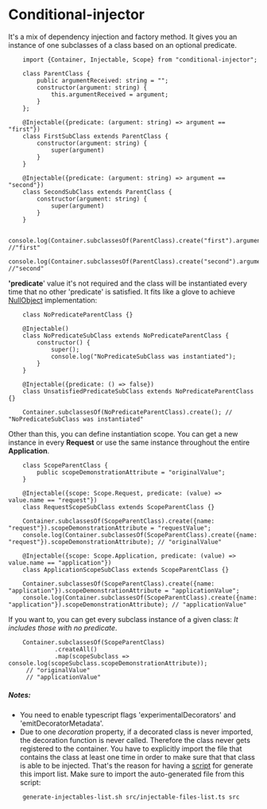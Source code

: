 # Conditional-injector
It's a mix of dependency injection and factory method.
It gives you an instance of one subclasses of a class based on an optional predicate.
```
    import {Container, Injectable, Scope} from "conditional-injector";
        
    class ParentClass {
        public argumentReceived: string = "";
        constructor(argument: string) {
            this.argumentReceived = argument;
        }
    };
    
    @Injectable({predicate: (argument: string) => argument == "first"})
    class FirstSubClass extends ParentClass {
        constructor(argument: string) {
            super(argument)
        }
    }
    
    @Injectable({predicate: (argument: string) => argument == "second"})
    class SecondSubClass extends ParentClass {
        constructor(argument: string) {
            super(argument)
        }
    }
    
    console.log(Container.subclassesOf(ParentClass).create("first").argumentReceived); //"first"
    console.log(Container.subclassesOf(ParentClass).create("second").argumentReceived); //"second" 
```
**'predicate**' value it's not required and the class will be instantiated every time that no other 'predicate' is satisfied.
It fits like a glove to achieve [NullObject](https://en.wikipedia.org/wiki/Null_object_pattern) implementation:
```
    class NoPredicateParentClass {}
    
    @Injectable()
    class NoPredicateSubClass extends NoPredicateParentClass {
        constructor() {
            super();
            console.log("NoPredicateSubClass was instantiated");
        }
    }
    
    @Injectable({predicate: () => false})
    class UnsatisfiedPredicateSubClass extends NoPredicateParentClass {}
    
    Container.subclassesOf(NoPredicateParentClass).create(); // "NoPredicateSubClass was instantiated"
```
Other than this, you can define instantiation scope.
You can get a new instance in every **Request** or use the same instance throughout the entire **Application**.  
```
    class ScopeParentClass {
        public scopeDemonstrationAttribute = "originalValue";
    }
    
    @Injectable({scope: Scope.Request, predicate: (value) => value.name == "request"})
    class RequestScopeSubClass extends ScopeParentClass {}
    
    Container.subclassesOf(ScopeParentClass).create({name: "request"}).scopeDemonstrationAttribute = "requestValue";
    console.log(Container.subclassesOf(ScopeParentClass).create({name: "request"}).scopeDemonstrationAttribute); // "originalValue"
    
    @Injectable({scope: Scope.Application, predicate: (value) => value.name == "application"})
    class ApplicationScopeSubClass extends ScopeParentClass {}
    
    Container.subclassesOf(ScopeParentClass).create({name: "application"}).scopeDemonstrationAttribute = "applicationValue";
    console.log(Container.subclassesOf(ScopeParentClass).create({name: "application"}).scopeDemonstrationAttribute); // "applicationValue"
```
If you want to, you can get every subclass instance of a given class:
*It includes those with no predicate*.
```
    Container.subclassesOf(ScopeParentClass)
             .createAll()
             .map(scopeSubclass => console.log(scopeSubclass.scopeDemonstrationAttribute));
     // "originalValue" 
     // "applicationValue"
``` 
##### Notes: 
-   You need to enable typescript flags 'experimentalDecorators' and 'emitDecoratorMetadata'.
-   Due to one *decoration* property, if a decorated class is never imported, the decoration function is never called. Therefore the class never gets registered to the container.
You have to explicitly import the file that contains the class at least one time in order to make sure that that class is able to be injected.
That's the reason for having a [script](./generate-injectables-list.sh) for generate this import list. Make sure to import the auto-generated file from this script:
```
    generate-injectables-list.sh src/injectable-files-list.ts src
```
 
